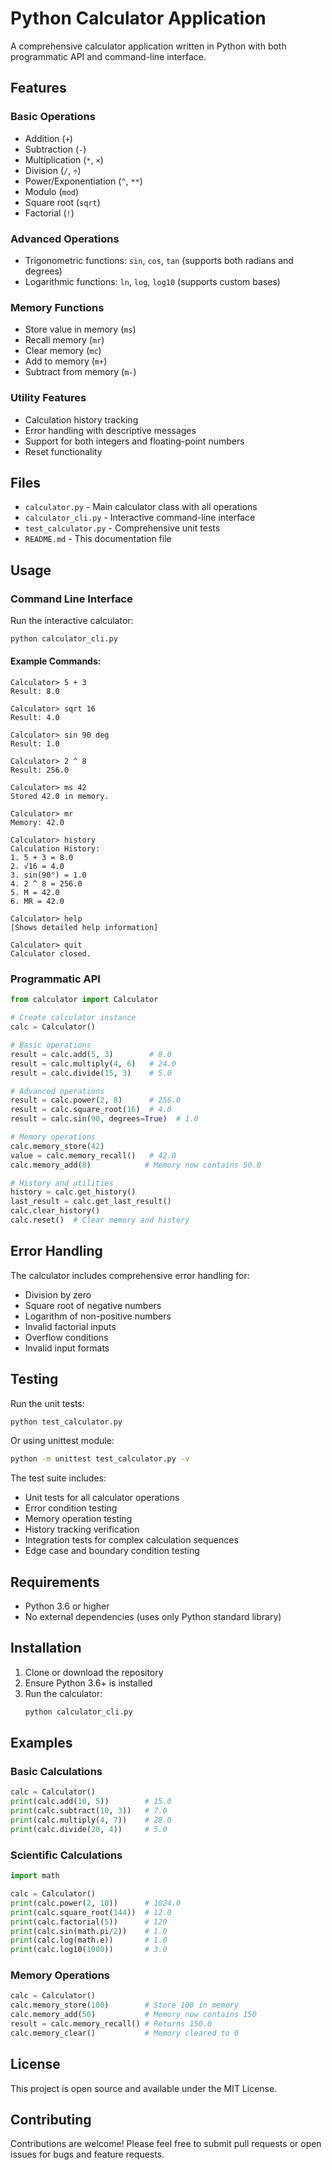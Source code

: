 # Python Calculator Application

A comprehensive calculator application written in Python with both programmatic API and command-line interface.

## Features

### Basic Operations
- Addition (`+`)
- Subtraction (`-`)
- Multiplication (`*`, `×`)
- Division (`/`, `÷`)
- Power/Exponentiation (`^`, `**`)
- Modulo (`mod`)
- Square root (`sqrt`)
- Factorial (`!`)

### Advanced Operations
- Trigonometric functions: `sin`, `cos`, `tan` (supports both radians and degrees)
- Logarithmic functions: `ln`, `log`, `log10` (supports custom bases)

### Memory Functions
- Store value in memory (`ms`)
- Recall memory (`mr`)
- Clear memory (`mc`)
- Add to memory (`m+`)
- Subtract from memory (`m-`)

### Utility Features
- Calculation history tracking
- Error handling with descriptive messages
- Support for both integers and floating-point numbers
- Reset functionality

## Files

- `calculator.py` - Main calculator class with all operations
- `calculator_cli.py` - Interactive command-line interface
- `test_calculator.py` - Comprehensive unit tests
- `README.md` - This documentation file

## Usage

### Command Line Interface

Run the interactive calculator:

```bash
python calculator_cli.py
```

#### Example Commands:
```
Calculator> 5 + 3
Result: 8.0

Calculator> sqrt 16
Result: 4.0

Calculator> sin 90 deg
Result: 1.0

Calculator> 2 ^ 8
Result: 256.0

Calculator> ms 42
Stored 42.0 in memory.

Calculator> mr
Memory: 42.0

Calculator> history
Calculation History:
1. 5 + 3 = 8.0
2. √16 = 4.0
3. sin(90°) = 1.0
4. 2 ^ 8 = 256.0
5. M = 42.0
6. MR = 42.0

Calculator> help
[Shows detailed help information]

Calculator> quit
Calculator closed.
```

### Programmatic API

```python
from calculator import Calculator

# Create calculator instance
calc = Calculator()

# Basic operations
result = calc.add(5, 3)        # 8.0
result = calc.multiply(4, 6)   # 24.0
result = calc.divide(15, 3)    # 5.0

# Advanced operations
result = calc.power(2, 8)      # 256.0
result = calc.square_root(16)  # 4.0
result = calc.sin(90, degrees=True)  # 1.0

# Memory operations
calc.memory_store(42)
value = calc.memory_recall()   # 42.0
calc.memory_add(8)            # Memory now contains 50.0

# History and utilities
history = calc.get_history()
last_result = calc.get_last_result()
calc.clear_history()
calc.reset()  # Clear memory and history
```

## Error Handling

The calculator includes comprehensive error handling for:
- Division by zero
- Square root of negative numbers
- Logarithm of non-positive numbers
- Invalid factorial inputs
- Overflow conditions
- Invalid input formats

## Testing

Run the unit tests:

```bash
python test_calculator.py
```

Or using unittest module:

```bash
python -m unittest test_calculator.py -v
```

The test suite includes:
- Unit tests for all calculator operations
- Error condition testing
- Memory operation testing
- History tracking verification
- Integration tests for complex calculation sequences
- Edge case and boundary condition testing

## Requirements

- Python 3.6 or higher
- No external dependencies (uses only Python standard library)

## Installation

1. Clone or download the repository
2. Ensure Python 3.6+ is installed
3. Run the calculator:
   ```bash
   python calculator_cli.py
   ```

## Examples

### Basic Calculations
```python
calc = Calculator()
print(calc.add(10, 5))        # 15.0
print(calc.subtract(10, 3))   # 7.0
print(calc.multiply(4, 7))    # 28.0
print(calc.divide(20, 4))     # 5.0
```

### Scientific Calculations
```python
import math

calc = Calculator()
print(calc.power(2, 10))      # 1024.0
print(calc.square_root(144))  # 12.0
print(calc.factorial(5))      # 120
print(calc.sin(math.pi/2))    # 1.0
print(calc.log(math.e))       # 1.0
print(calc.log10(1000))       # 3.0
```

### Memory Operations
```python
calc = Calculator()
calc.memory_store(100)        # Store 100 in memory
calc.memory_add(50)           # Memory now contains 150
result = calc.memory_recall() # Returns 150.0
calc.memory_clear()           # Memory cleared to 0
```

## License

This project is open source and available under the MIT License.

## Contributing

Contributions are welcome! Please feel free to submit pull requests or open issues for bugs and feature requests.